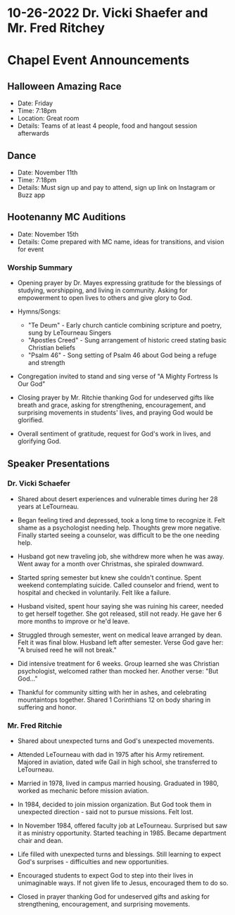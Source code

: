 # 10-26-2022 Dr. Vicki Shaefer and Mr. Fred Ritchey



# Chapel Event Announcements

## Halloween Amazing Race 
- Date: Friday 
- Time: 7:18pm
- Location: Great room
- Details: Teams of at least 4 people, food and hangout session afterwards

## Dance 
- Date: November 11th  
- Time: 7:18pm
- Details: Must sign up and pay to attend, sign up link on Instagram or Buzz app

## Hootenanny MC Auditions
- Date: November 15th
- Details: Come prepared with MC name, ideas for transitions, and vision for event


### Worship Summary

- Opening prayer by Dr. Mayes expressing gratitude for the blessings of studying, worshipping, and living in community. Asking for empowerment to open lives to others and give glory to God. 

- Hymns/Songs:
    - "Te Deum" - Early church canticle combining scripture and poetry, sung by LeTourneau Singers
    - "Apostles Creed" - Sung arrangement of historic creed stating basic Christian beliefs
    - "Psalm 46" - Song setting of Psalm 46 about God being a refuge and strength  

- Congregation invited to stand and sing verse of "A Mighty Fortress Is Our God" 

- Closing prayer by Mr. Ritchie thanking God for undeserved gifts like breath and grace, asking for strengthening, encouragement, and surprising movements in students' lives, and praying God would be glorified.

- Overall sentiment of gratitude, request for God's work in lives, and glorifying God.


## Speaker Presentations

### Dr. Vicki Schaefer

- Shared about desert experiences and vulnerable times during her 28 years at LeTourneau. 

- Began feeling tired and depressed, took a long time to recognize it. Felt shame as a psychologist needing help. Thoughts grew more negative. Finally started seeing a counselor, was difficult to be the one needing help. 

- Husband got new traveling job, she withdrew more when he was away. Went away for a month over Christmas, she spiraled downward. 

- Started spring semester but knew she couldn't continue. Spent weekend contemplating suicide. Called counselor and friend, went to hospital and checked in voluntarily. Felt like a failure. 

- Husband visited, spent hour saying she was ruining his career, needed to get herself together. She got released, still not ready. He gave her 6 more months to improve or he'd leave.

- Struggled through semester, went on medical leave arranged by dean. Felt it was final blow. Husband left after semester. Verse God gave her: "A bruised reed he will not break."

- Did intensive treatment for 6 weeks. Group learned she was Christian psychologist, welcomed rather than mocked her. Another verse: "But God..."

- Thankful for community sitting with her in ashes, and celebrating mountaintops together. Shared 1 Corinthians 12 on body sharing in suffering and honor.

### Mr. Fred Ritchie

- Shared about unexpected turns and God's unexpected movements. 

- Attended LeTourneau with dad in 1975 after his Army retirement. Majored in aviation, dated wife Gail in high school, she transferred to LeTourneau. 

- Married in 1978, lived in campus married housing. Graduated in 1980, worked as mechanic before mission aviation. 

- In 1984, decided to join mission organization. But God took them in unexpected direction - said not to pursue missions. Felt lost. 

- In November 1984, offered faculty job at LeTourneau. Surprised but saw it as ministry opportunity. Started teaching in 1985. Became department chair and dean. 

- Life filled with unexpected turns and blessings. Still learning to expect God's surprises - difficulties and new opportunities. 

- Encouraged students to expect God to step into their lives in unimaginable ways. If not given life to Jesus, encouraged them to do so. 

- Closed in prayer thanking God for undeserved gifts and asking for strengthening, encouragement, and surprising movements.